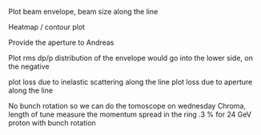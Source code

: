 
Plot beam envelope, beam size along the line

Heatmap / contour plot 

Provide the aperture to Andreas

Plot rms dp/p
distribution of the envelope would go into the lower side, on the negative


plot loss due to inelastic scattering along the line
plot loss due to aperture along the line


No bunch rotation so we can do the tomoscope on wednesday
Chroma,
length of tune 
measure the momentum spread in the ring
.3 % for 24 GeV proton with bunch rotation
